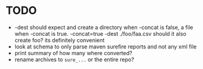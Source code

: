 # TODO

* -dest should expect and create a directory when -concat is false, a file when
  -concat is true. -concat=true -dest ./foo/faa.csv should it also create foo?
  its definitely convenient
* look at schema to only parse maven surefire reports and not any xml file
* print summary of how many where converted?
* rename archives to `sure_...` or the entire repo?
